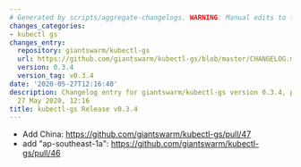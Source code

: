 ```yaml
---
# Generated by scripts/aggregate-changelogs. WARNING: Manual edits to this files will be overwritten.
changes_categories:
- kubectl gs
changes_entry:
  repository: giantswarm/kubectl-gs
  url: https://github.com/giantswarm/kubectl-gs/blob/master/CHANGELOG.md#034-2020-05-27
  version: 0.3.4
  version_tag: v0.3.4
date: '2020-05-27T12:16:40'
description: Changelog entry for giantswarm/kubectl-gs version 0.3.4, published on
  27 May 2020, 12:16
title: kubectl-gs Release v0.3.4
---
```


- Add China: https://github.com/giantswarm/kubectl-gs/pull/47
- add "ap-southeast-1a": https://github.com/giantswarm/kubectl-gs/pull/46

